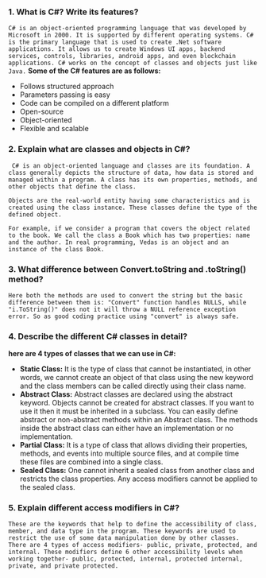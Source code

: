 ### 1. What is C#? Write its features?
`C# is an object-oriented programming language that was developed by Microsoft in 2000. It is supported by different operating systems. C# is the primary language that is used to create .Net software applications. It allows us to create Windows UI apps, backend services, controls, libraries, android apps, and even blockchain applications. C# works on the concept of classes and objects just like Java.`
**Some of the C# features are as follows:**

- Follows structured approach
- Parameters passing is easy
- Code can be compiled on a different platform
- Open-source
- Object-oriented
- Flexible and scalable 

### 2. Explain what are classes and objects in C#?

` C# is an object-oriented language and classes are its foundation. A class generally depicts the structure of data, how data is stored and managed within a program. A class has its own properties, methods, and other objects that define the class.`

`Objects are the real-world entity having some characteristics and is created using the class instance. These classes define the type of the defined object.`

`For example, if we consider a program that covers the object related to the book. We call the class a Book which has two properties: name and the author. In real programming, Vedas is an object and an instance of the class Book.`



### 3. What difference between Convert.toString and .toString() method?

`Here both the methods are used to convert the string but the basic difference between them is: "Convert" function handles NULLS, while "i.ToString()" does not it will throw a NULL reference exception error. So as good coding practice using "convert" is always safe.`

### 4. Describe the different C# classes in detail?

**here are 4 types of classes that we can use in C#:**

- **Static Class:** It is the type of class that cannot be instantiated, in other words, we cannot create an object of that class using the new keyword and the class members can be called directly using their class name.
- **Abstract Class:** Abstract classes are declared using the abstract keyword. Objects cannot be created for abstract classes. If you want to use it then it must be inherited in a subclass. You can easily define abstract or non-abstract methods within an Abstract class. The methods inside the abstract class can either have an implementation or no implementation.
- **Partial Class:** It is a type of class that allows dividing their properties, methods, and events into multiple source files, and at compile time these files are combined into a single class.
- **Sealed Class:**  One cannot inherit a sealed class from another class and restricts the class properties. Any access modifiers cannot be applied to the sealed class.

### 5. Explain different access modifiers in C#?

`These are the keywords that help to define the accessibility of class, member, and data type in the program. These keywords are used to restrict the use of some data manipulation done by other classes. There are 4 types of access modifiers- public, private, protected, and internal. These modifiers define 6 other accessibility levels when working together- public, protected, internal, protected internal, private, and private protected.`
